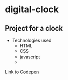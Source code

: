 # digital-clock

## Project for a clock
- Technologies used
  - HTML
  - CSS
  - javascript
  -
  
Link to [Codepen](https://codepen.io/poornima76/pen/WNxNoJK)
